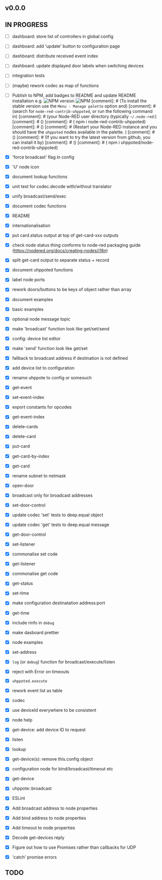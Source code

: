 ## v0.0.0

## IN PROGRESS

- [ ] dashboard: store list of controllers in global config
- [ ] dashboard: add 'update' button to configuration page
- [ ] dashboard: distribute received event index
- [ ] dashboard: update displayed door labels when switching devices
- [ ] integration tests
- [ ] (maybe) rework codec as map of functions
- [ ] Publish to NPM, add badges to README and update README installation
      e.g. ![NPM version](https://badge.fury.io/js/node-red-contrib-uhppoted.svg)
           ![NPM](https://img.shields.io/npm/l/node-red-contrib-uhppoted)
           [comment]: # (To install the stable version use the `Menu - Manage palette` option and) 
           [comment]: # (search for `node-red-contrib-uhppoted`,  or run the following command in)
           [comment]: # (your Node-RED user directory (typically `~/.node-red`:)
           [comment]: # ()
           [comment]: # (    npm i node-red-contrib-uhppoted)
           [comment]: # ()
           [comment]: # (Restart your Node-RED instance and you should have the `uhppoted` nodes available in the palette. )
           [comment]: # ()
           [comment]: # (If you want to try the latest version from github, you can install it by)
           [comment]: # ()
           [comment]: # (    npm i uhppoted/node-red-contrib-uhppoted)

- [x] 'force broadcast' flag in config
- [x] 'U' node icon
- [x] document lookup functions
- [x] unit test for codec.decode with/without translator
- [x] unify broadcast/send/exec
- [x] document codec functions
- [x] README
- [x] internationalisation
- [x] put card.status output at top of get-card-xxx outputs
- [x] check node status thing conforms to node-red packaging guide (https://nodered.org/docs/creating-nodes/i18n)
- [x] split get-card output to separate status + record
- [x] document uhppoted functions
- [x] label node ports
- [x] rework doors/buttons to be keys of object rather than array
- [x] document examples
- [x] basic examples
- [x] optional node message topic
- [x] make 'broadcast' function look like get/set/send
- [x] config: device list editor
- [x] make 'send' function look like get/set
- [x] fallback to broadcast address if destination is not defined
- [x] add device list to configuration
- [x] rename uhppote to config or somesuch
- [x] get-event
- [x] set-event-index
- [x] export constants for opcodes
- [x] get-event-index
- [x] delete-cards
- [x] delete-card
- [x] put-card
- [x] get-card-by-index
- [x] get-card
- [x] rename subnet to netmask
- [x] open-door
- [x] broadcast only for broadcast addresses
- [x] set-door-control
- [x] update codec 'set' tests to deep.equal object
- [x] update codec 'get' tests to deep.equal message
- [x] get-door-control
- [x] set-listener
- [x] commonalise set code
- [x] get-listener
- [x] commonalise get code
- [x] get-status
- [x] set-time
- [x] make configuration destinatation address:port
- [x] get-time
- [x] include rinfo in `debug`
- [x] make dasboard prettier
- [x] node examples
- [x] set-address
- [x] `log` (or `debug`) function for broadcast/execute/listen
- [x] reject with Error on timeouts
- [x] `uhppoted.execute`
- [x] rework event list as table
- [x] codec
- [x] use deviceId everywhere to be consistent
- [x] node help
- [x] get-device: add device ID to request
- [x] listen
- [x] lookup
- [x] get-device(s): remove this.config object
- [x] configuration node for bind/broadcast/timeout etc
- [x] get-device
- [x] uhppote::broadcast
- [x] ESLint
- [x] Add broadcast address to node properties
- [x] Add bind address to node properties
- [x] Add timeout to node properties
- [x] Decode get-devices reply
- [x] Figure out how to use Promises rather than callbacks for UDP
- [x] 'catch' promise errors

## TODO



